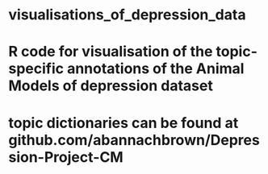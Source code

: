 # visualisations_of_depression_data

# R code for visualisation of the topic-specific annotations of the Animal Models of depression dataset
# topic dictionaries can be found at github.com/abannachbrown/Depression-Project-CM

